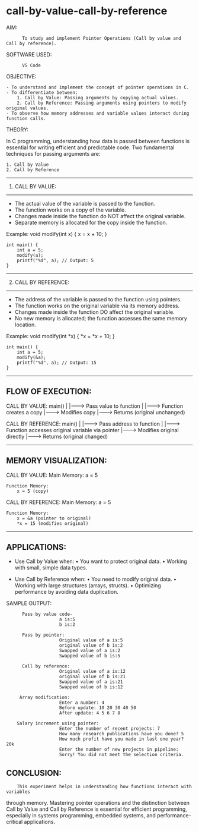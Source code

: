 # call-by-value-call-by-reference


AIM:

          To study and implement Pointer Operations (Call by value and Call by reference).


SOFTWARE USED:

          VS Code 


OBJECTIVE:


    - To understand and implement the concept of pointer operations in C.
    - To differentiate between:
        1. Call by Value: Passing arguments by copying actual values.
        2. Call by Reference: Passing arguments using pointers to modify original values.
    - To observe how memory addresses and variable values interact during function calls.


 THEORY:

 In C programming, understanding how data is passed between functions is essential
 for writing efficient and predictable code. Two fundamental techniques for passing
 arguments are:

    1. Call by Value
    2. Call by Reference

 -------------------------------------------------------------------------------
 1. CALL BY VALUE:
 -------------------------------------------------------------------------------
 - The actual value of the variable is passed to the function.
 - The function works on a copy of the variable.
 - Changes made inside the function do NOT affect the original variable.
 - Separate memory is allocated for the copy inside the function.

 Example:
    void modify(int x) {
        x = x + 10;
    }

    int main() {
        int a = 5;
        modify(a);
        printf("%d", a); // Output: 5
    }

 -------------------------------------------------------------------------------
 2. CALL BY REFERENCE:
 -------------------------------------------------------------------------------
 - The address of the variable is passed to the function using pointers.
 - The function works on the original variable via its memory address.
 - Changes made inside the function DO affect the original variable.
 - No new memory is allocated; the function accesses the same memory location.

 Example:
    void modify(int *x) {
        *x = *x + 10;
    }

    int main() {
        int a = 5;
        modify(&a);
        printf("%d", a); // Output: 15
    }

 -------------------------------------------------------------------------------
 FLOW OF EXECUTION:
 -------------------------------------------------------------------------------

 CALL BY VALUE:
    main()
      |
      |---> Pass value to function
                  |
                  |---> Function creates a copy
                  |---> Modifies copy
                  |---> Returns (original unchanged)

 CALL BY REFERENCE:
    main()
      |
      |---> Pass address to function
                  |
                  |---> Function accesses original variable via pointer
                  |---> Modifies original directly
                  |---> Returns (original changed)

 -------------------------------------------------------------------------------
 MEMORY VISUALIZATION:
 -------------------------------------------------------------------------------

 CALL BY VALUE:
    Main Memory:
        a = 5

    Function Memory:
        x = 5 (copy)

 CALL BY REFERENCE:
    Main Memory:
        a = 5

    Function Memory:
        x = &a (pointer to original)
        *x = 15 (modifies original)

 -------------------------------------------------------------------------------
 APPLICATIONS:
 -------------------------------------------------------------------------------
 - Use Call by Value when:
     • You want to protect original data.
     • Working with small, simple data types.

 - Use Call by Reference when:
     • You need to modify original data.
     • Working with large structures (arrays, structs).
     • Optimizing performance by avoiding data duplication.

         
SAMPLE OUTPUT:

          Pass by value code-
                        a is:5
                        b is:2
                        
          Pass by pointer:
                        Original value of a is:5
                        original value of b is:2
                        Swapped value of a is:2
                        Swapped value of b is:5 

          Call by reference:
                        Original value of a is:12
                        original value of b is:21
                        Swapped value of a is:21
                        Swapped value of b is:12

         Array modification:
                        Enter a number: 4
                        Before update: 10 20 30 40 50 
                        After update: 4 5 6 7 8 

        Salary increment using pointer:
                        Enter the number of recent projects: 7
                        How many research publications have you done? 5
                        How much profit have you made in last one year? 20k
                        Enter the number of new projects in pipeline: 
                        Sorry! You did not meet the selection criteria.


 CONCLUSION:
 -------------------------------------------------------------------------------
        This experiment helps in understanding how functions interact with variables
 through memory. Mastering pointer operations and the distinction between
 Call by Value and Call by Reference is essential for efficient programming,
 especially in systems programming, embedded systems, and performance-critical
 applications.


          
          
